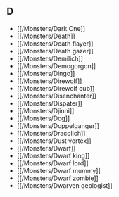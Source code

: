 ## D


- [[/Monsters/Dark One]]
- [[/Monsters/Death]]
- [[/Monsters/Death flayer]]
- [[/Monsters/Death gazer]]
- [[/Monsters/Demilich]]
- [[/Monsters/Demogorgon]]
- [[/Monsters/Dingo]]
- [[/Monsters/Direwolf]]
- [[/Monsters/Direwolf cub]]
- [[/Monsters/Disenchanter]]
- [[/Monsters/Dispater]]
- [[/Monsters/Djinni]]
- [[/Monsters/Dog]]
- [[/Monsters/Doppelganger]]
- [[/Monsters/Dracolich]]
- [[/Monsters/Dust vortex]]
- [[/Monsters/Dwarf]]
- [[/Monsters/Dwarf king]]
- [[/Monsters/Dwarf lord]]
- [[/Monsters/Dwarf mummy]]
- [[/Monsters/Dwarf zombie]]
- [[/Monsters/Dwarven geologist]]
